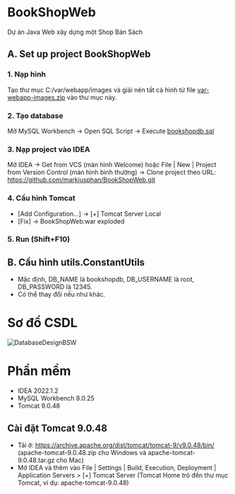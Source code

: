 # BookShopWeb
Dự án Java Web xây dựng một Shop Bán Sách

## A. Set up project BookShopWeb

### 1. Nạp hình
Tạo thư mục C:/var/webapp/images và giải nén tất cả hình từ file [var-webapp-images.zip](https://github.com/markiusphan/BookShopWeb/blob/main/init/var-webapp-images.zip) vào thư mục này.

### 2. Tạo database
Mở MySQL Workbench → Open SQL Script → Execute [bookshopdb.sql](https://github.com/markiusphan/BookShopWeb/blob/main/init/bookshopdb.sql)

### 3. Nạp project vào IDEA
Mở IDEA → Get from VCS (màn hình Welcome) hoặc File | New | Project from Version Control (màn hình bình thường) → Clone project theo URL: https://github.com/markiusphan/BookShopWeb.git

### 4. Cấu hình Tomcat
* [Add Configuration...] → [+] Tomcat Server Local
* [Fix] → BookShopWeb:war exploded

### 5. Run (Shift+F10)

## B. Cấu hình utils.ConstantUtils
* Mặc định, DB_NAME là bookshopdb, DB_USERNAME là root, DB_PASSWORD là 12345.
* Có thể thay đổi nếu như khác.

# Sơ đồ CSDL

![DatabaseDesignBSW](https://user-images.githubusercontent.com/60851390/184553293-10175099-9395-4bcc-88cc-8e8b55289b1b.svg)

# Phần mềm

* IDEA 2022.1.2
* MySQL Workbench 8.0.25
* Tomcat 9.0.48

## Cài đặt Tomcat 9.0.48
* Tải ở: https://archive.apache.org/dist/tomcat/tomcat-9/v9.0.48/bin/ (apache-tomcat-9.0.48.zip cho Windows và apache-tomcat-9.0.48.tar.gz cho Mac)
* Mở IDEA và thêm vào File | Settings | Build, Execution, Deployment | Application Servers > [+] Tomcat Server (Tomcat Home trỏ đến thư mục Tomcat, ví dụ: apache-tomcat-9.0.48)
